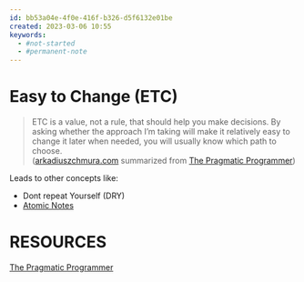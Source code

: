 ```yaml
---
id: bb53a04e-4f0e-416f-b326-d5f6132e01be
created: 2023-03-06 10:55
keywords: 
  - #not-started
  - #permanent-note
---
```



Easy to Change (ETC)
======================================================================

> ETC is a value, not a rule, that should help you make decisions. 
> By asking whether the approach I’m taking will make it relatively easy to change it later when needed, you will usually know which path to choose.  
  ([arkadiuszchmura.com](https://arkadiuszchmura.com/posts/my-key-takeaways-from-the-pragmatic-programmer/) summarized from [The Pragmatic Programmer](resources/ThomasHunt2019_The-Pragmatic-Programmer.md))


Leads to other concepts like: 
* Dont repeat Yourself (DRY)
* [Atomic Notes](/knowledge/note-taking/atomic-notes.md)



RESOURCES
======================================================================

[The Pragmatic Programmer](../resources/ThomasHunt2019_The-Pragmatic-Programmer.md)
